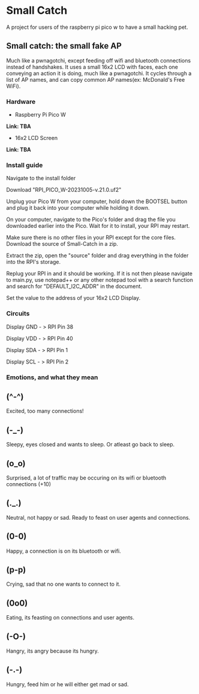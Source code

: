 # Small Catch
A project for users of the raspberry pi pico w to have a small hacking pet.

## Small catch: the small fake AP 
Much like a pwnagotchi, except feeding off wifi and bluetooth connections instead of handshakes. It uses a small 16x2 LCD with faces, each one conveying an action it is doing, much like a pwnagotchi. It cycles through a list of AP names, and can copy common AP names(ex: McDonald's Free WiFi). 
### Hardware
- Raspberry Pi Pico W

**Link: TBA**

- 16x2 LCD Screen

**Link: TBA**

###
### Install guide

Navigate to the install folder

Download "RPI_PICO_W-20231005-v.21.0.uf2"

Unplug your Pico W from your computer, hold down the BOOTSEL button and plug it back into your computer while holding it down.

On your computer, navigate to the Pico's folder and drag the file you downloaded earlier into the Pico. Wait for it to install, your RPI may restart.

Make sure there is no other files in your RPI except for the core files. Download the source of Small-Catch in a zip.

Extract the zip, open the "source" folder and drag everything in the folder into the RPI's storage.

Replug your RPI in and it should be working. If it is not then please navigate to main.py, use notepad++ or any other notepad tool with a search function and search for "DEFAULT_I2C_ADDR" in the document.

Set the value to the address of your 16x2 LCD Display.

###
### Circuits

Display GND - > RPI Pin 38

Display VDD - > RPI Pin 40

Display SDA - > RPI Pin 1

Display SCL - > RPI Pin 2

###
### Emotions, and what they mean

## (^-^)
Excited, too many connections!

## (-_-)
Sleepy, eyes closed and wants to sleep. Or atleast go back to sleep.

## (o_o)
Surprised, a lot of traffic may be occuring on its wifi or bluetooth connections (+10)

## (._.)
Neutral, not happy or sad. Ready to feast on user agents and connections.

## (0-0)
Happy, a connection is on its bluetooth or wifi.

## (p-p)
Crying, sad that no one wants to connect to it.

## (0o0)
Eating, its feasting on connections and user agents.

## (-O-)
Hangry, its angry because its hungry.

## (-.-)
Hungry, feed him or he will either get mad or sad.

###
#
